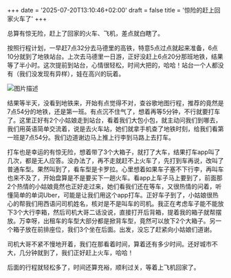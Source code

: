 +++
date = '2025-07-20T13:10:46+02:00'
draft = false
title = '惊险的赶上回家火车了'
+++

总算有惊无险，赶上了回家的火车、飞机，差点就白瞎了。

按照行程计划，一早赶7点32分去马德里的高铁，特意5点过点就起来准备，6点10分就到了地铁站台。上次去马德里一日游，正好没赶上6点20分那班地铁，结果等了半小时。这次提前到站台，心情很轻松，时间大把的，哈哈！站台一个人都没有（我们没发现有异样），娃在高兴的玩着。

![图片描述](https://res.cloudinary.com/techjuan/image/upload/v1754830069/IMG_4528_oh5ns0.jpg)

结果等半天，没看到地铁来，开始有点觉得不对，查谷歌地图行程，推荐的竟然是7点54分的地铁，还是第一班。有点沉不住气了，想着再等5分钟，不行就要打车了。这里正好有2个小姑娘走到站台，看着我们大包小包，就主动问我们到哪去，我们用英语简单交流着，说是去火车站，她们就拿手机查了地铁时刻，给我们看第一班是7点54分。我们边道谢边马上推上行李到马路上去打车。

打车也是幸运的有惊无险，想着带了3个大箱子，就打了大车，结果打车app叫了几次，都是无人应答。没办法了，再不走就赶不上火车了，先打到车再说，改叫了普通车型。果然叫到了，看车型是卡罗拉。心里想着如果车子塞不下行李，再叫车也来不及了，开始盘算是不是要买下一趟火车。看app上车子马上要到了，前面那2个热情的小姑娘竟然也正好走过来，她们看我们还在等车，又很热情的问着，听懂简单的单词Uber，可能是让我们用这个app打车。正好车子到了，小姑娘很热心的帮我们用西语问司机姓名，核对是不是叫车的司机。我正在考虑车子能不能放下3个大行李箱，然后司机大哥二话没说，直接打开后背箱，提着我的箱子就帮摆放。万幸呀，出租车的车型大部分都是掀背车型，竟然可以放下2个大箱子。另一个箱子放在前排座位，我们3个坐在后面。出发，没忘了赶紧向小姑娘们道谢。

司机大哥不紧不慢地开着，我们在那看着时间，算着还有多少时间。还好城市不大，几分钟就到了，我们正好赶上火车，哈哈！

后面的行程就轻松多了，时间还算充裕，顺利过关，等着上飞机回家了。